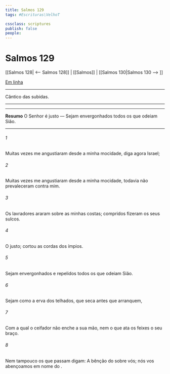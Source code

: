 ```yaml
---
title: Salmos 129
tags: #Escrituras\VelhoT

cssclass: scriptures
publish: false
people:
---
```


# Salmos 129
[[Salmos 128| <-- Salmos 128]] | [[Salmos]] | [[Salmos 130|Salmos 130 --> ]]

[Em linha](https://churchofjesuschrist.org/study/scriptures/ot/ps/129?lang=por)

---
Cântico das subidas.

---

---
__Resumo__
O Senhor é justo — Sejam envergonhados todos os que odeiam Sião.

---
###### 1 
Muitas vezes me angustiaram desde a minha mocidade, diga agora Israel;

###### 2 
Muitas vezes me angustiaram desde a minha mocidade, todavia não prevaleceram contra mim.

###### 3 
Os lavradores araram sobre as minhas costas; compridos fizeram os seus sulcos.

###### 4 
O   justo; cortou as cordas dos ímpios.

###### 5 
Sejam envergonhados e repelidos todos os que odeiam Sião.

###### 6 
Sejam como a erva dos telhados, que seca antes que  arranquem,

###### 7 
Com a qual o ceifador não enche a sua mão, nem o que ata os feixes  o seu braço.

###### 8 
Nem tampouco os que passam digam: A bênção do   sobre vós; nós vos abençoamos em nome do .

